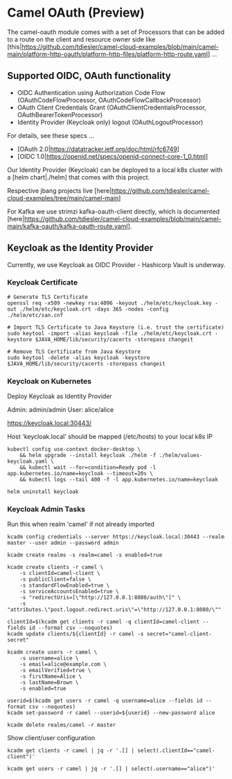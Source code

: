 
# Camel OAuth (Preview)

The camel-oauth module comes with a set of Processors that can be added to a route on the client and resource owner side
like [this|https://github.com/tdiesler/camel-cloud-examples/blob/main/camel-main/platform-http-oauth/platform-http-files/platform-http-route.yaml] ...

## Supported OIDC, OAuth functionality

* OIDC Authentication using Authorization Code Flow (OAuthCodeFlowProcessor, OAuthCodeFlowCallbackProcessor)
* OAuth Client Credentials Grant (OAuthClientCredentialsProcessor, OAuthBearerTokenProcessor)
* Identity Provider (Keycloak only) logout (OAuthLogoutProcessor)

For details, see these specs ...

* [OAuth 2.0|https://datatracker.ietf.org/doc/html/rfc6749]
* [OIDC 1.0|https://openid.net/specs/openid-connect-core-1_0.html]

Our Identity Provider (Keycloak) can be deployed to a local k8s cluster with a [helm chart|./helm] that comes with this project.

Respective jbang projects live [here|https://github.com/tdiesler/camel-cloud-examples/tree/main/camel-main]

For Kafka we use strimzi kafka-oauth-client directly, which is documented [here|https://github.com/tdiesler/camel-cloud-examples/blob/main/camel-main/kafka-oauth/kafka-oauth-route.yaml].

## Keycloak as the Identity Provider

Currently, we use Keycloak as OIDC Provider - Hashicorp Vault is underway. 

### Keycloak Certificate

```
# Generate TLS Certificate
openssl req -x509 -newkey rsa:4096 -keyout ./helm/etc/keycloak.key -out ./helm/etc/keycloak.crt -days 365 -nodes -config ./helm/etc/san.cnf

# Import TLS Certificate to Java Keystore (i.e. trust the certificate)
sudo keytool -import -alias keycloak -file ./helm/etc/keycloak.crt -keystore $JAVA_HOME/lib/security/cacerts -storepass changeit

# Remove TLS Certificate from Java Keystore
sudo keytool -delete -alias keycloak -keystore $JAVA_HOME/lib/security/cacerts -storepass changeit
```

### Keycloak on Kubernetes

Deploy Keycloak as Identity Provider

Admin:  admin/admin
User:   alice/alice

https://keycloak.local:30443/

Host 'keycloak.local' should be mapped (/etc/hosts) to your local k8s IP

```
kubectl config use-context docker-desktop \
    && helm upgrade --install keycloak ./helm -f ./helm/values-keycloak.yaml \
    && kubectl wait --for=condition=Ready pod -l app.kubernetes.io/name=keycloak --timeout=20s \
    && kubectl logs --tail 400 -f -l app.kubernetes.io/name=keycloak

helm uninstall keycloak
```

### Keycloak Admin Tasks

Run this when realm 'camel' if not already imported

```
kcadm config credentials --server https://keycloak.local:30443 --realm master --user admin --password admin

kcadm create realms -s realm=camel -s enabled=true

kcadm create clients -r camel \
    -s clientId=camel-client \
    -s publicClient=false \
    -s standardFlowEnabled=true \
    -s serviceAccountsEnabled=true \
    -s "redirectUris=[\"http://127.0.0.1:8080/auth\"]" \
    -s "attributes.\"post.logout.redirect.uris\"=\"http://127.0.0.1:8080/\""
    
clientId=$(kcadm get clients -r camel -q clientId=camel-client --fields id --format csv --noquotes)
kcadm update clients/${clientId} -r camel -s secret="camel-client-secret"

kcadm create users -r camel \
    -s username=alice \
    -s email=alice@example.com \
    -s emailVerified=true \
    -s firstName=Alice \
    -s lastName=Brown \
    -s enabled=true
    
userid=$(kcadm get users -r camel -q username=alice --fields id --format csv --noquotes)
kcadm set-password -r camel --userid=${userid} --new-password alice    

kcadm delete realms/camel -r master
```

Show client/user configuration

```
kcadm get clients -r camel | jq -r '.[] | select(.clientId=="camel-client")'

kcadm get users -r camel | jq -r '.[] | select(.username=="alice")'
```
